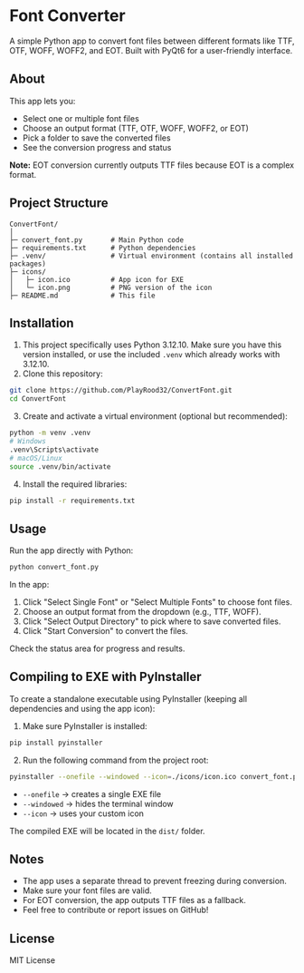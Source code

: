 # Font Converter

A simple Python app to convert font files between different formats like TTF, OTF, WOFF, WOFF2, and EOT. Built with PyQt6 for a user-friendly interface.

## About

This app lets you:

- Select one or multiple font files
- Choose an output format (TTF, OTF, WOFF, WOFF2, or EOT)
- Pick a folder to save the converted files
- See the conversion progress and status

**Note:** EOT conversion currently outputs TTF files because EOT is a complex format.

## Project Structure

```
ConvertFont/
│
├─ convert_font.py       # Main Python code
├─ requirements.txt      # Python dependencies
├─ .venv/                # Virtual environment (contains all installed packages)
├─ icons/
│   ├─ icon.ico          # App icon for EXE
│   └─ icon.png          # PNG version of the icon
├─ README.md             # This file
```

## Installation

1. This project specifically uses Python 3.12.10. Make sure you have this version installed, or use the included `.venv` which already works with 3.12.10.
2. Clone this repository:

```bash
git clone https://github.com/PlayRood32/ConvertFont.git
cd ConvertFont
```

3. Create and activate a virtual environment (optional but recommended):

```bash
python -m venv .venv
# Windows
.venv\Scripts\activate
# macOS/Linux
source .venv/bin/activate
```

4. Install the required libraries:

```bash
pip install -r requirements.txt
```

## Usage

Run the app directly with Python:

```bash
python convert_font.py
```

In the app:

1. Click "Select Single Font" or "Select Multiple Fonts" to choose font files.
2. Choose an output format from the dropdown (e.g., TTF, WOFF).
3. Click "Select Output Directory" to pick where to save converted files.
4. Click "Start Conversion" to convert the files.

Check the status area for progress and results.

## Compiling to EXE with PyInstaller

To create a standalone executable using PyInstaller (keeping all dependencies and using the app icon):

1. Make sure PyInstaller is installed:

```bash
pip install pyinstaller
```

2. Run the following command from the project root:

```bash
pyinstaller --onefile --windowed --icon=./icons/icon.ico convert_font.py
```

- `--onefile` → creates a single EXE file
- `--windowed` → hides the terminal window
- `--icon` → uses your custom icon

The compiled EXE will be located in the `dist/` folder.

## Notes

- The app uses a separate thread to prevent freezing during conversion.
- Make sure your font files are valid.
- For EOT conversion, the app outputs TTF files as a fallback.
- Feel free to contribute or report issues on GitHub!

## License

MIT License
